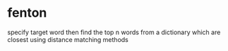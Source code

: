 # fenton
specify target word then find the top n words from a dictionary which are closest using distance matching methods
